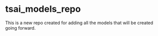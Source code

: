 # tsai_models_repo
This is a new repo created for adding all the models that will be created going forward.
